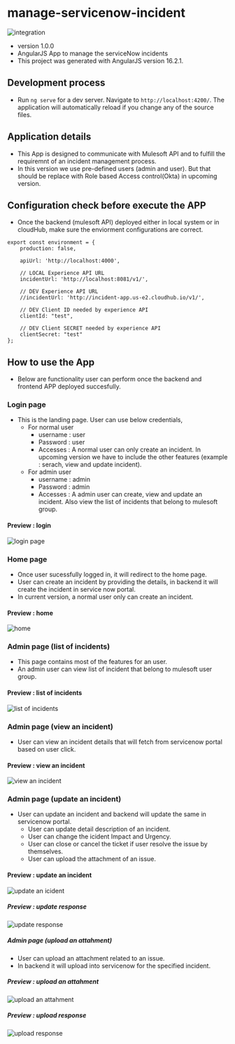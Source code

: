# manage-servicenow-incident
![integration](https://github.com/firstqa-systems/manage-servicenow-incident/assets/144072711/5b7d35e1-fa16-4363-baa5-0cd1044baf34)

* version 1.0.0
* AngularJS App to manage the serviceNow incidents
* This project was generated with AngularJS version 16.2.1.

## Development process         
* Run `ng serve` for a dev server. Navigate to `http://localhost:4200/`. The application will automatically reload if you change any of the source files.

## Application details
* This App is designed to communicate with Mulesoft API and to fulfill the requiremnt of an incident management process.
* In this version we use pre-defined users (admin and user). But that should be replace with Role based Access control(Okta) in upcoming version.

## Configuration check before execute the APP
* Once the backend (mulesoft API) deployed either in local system or in cloudHub, make sure the enviorment configurations are correct.
```
export const environment = {
    production: false,
    
    apiUrl: 'http://localhost:4000',
    
    // LOCAL Experience API URL
    incidentUrl: 'http://localhost:8081/v1/',
    
    // DEV Experience API URL
    //incidentUrl: 'http://incident-app.us-e2.cloudhub.io/v1/',
    
    // DEV Client ID needed by experience API
    clientId: "test",
  
    // DEV Client SECRET needed by experience API
    clientSecret: "test"
};
```
## How to use the App
* Below are functionality user can perform once the backend and frontend APP deployed succesfully.

### Login page
* This is the landing page. User can use below credentials,
  * For normal user
    * username : user
    * Password : user
    * Accesses : A normal user can only create an incident. In upcoming version we have to include the other features (example : serach, view and update incident).
  * For admin user
    * username : admin
    * Password : admin
    * Accesses : A admin user can create, view and update an incident. Also view the list of incidents that belong to mulesoft group.

#### Preview : login
![login page](https://github.com/firstqa-systems/manage-servicenow-incident/assets/144072711/3baadc80-b3fc-4398-89a8-1149f5fc9871)

### Home page
* Once user sucessfully logged in, it will redirect to the home page. 
* User can create an incident by providing the details, in backend it will create the incident in service now portal.
* In current version, a normal user only can create an incident.

#### Preview : home
![home](https://github.com/firstqa-systems/manage-servicenow-incident/assets/144072711/57a80904-032c-4002-8a51-9602a0e6515f)

### Admin page (list of incidents)
* This page contains most of the features for an user.
* An admin user can view list of incident that belong to mulesoft user group.
  
#### Preview : list of incidents
![list of incidents](https://github.com/firstqa-systems/manage-servicenow-incident/assets/144072711/0e4f8b85-942d-4f6b-b1cc-5e8f896a2915)

### Admin page (view an incident)
* User can view an incident details that will fetch from servicenow portal based on user click.
  
#### Preview : view an incident
![view an incident](https://github.com/firstqa-systems/manage-servicenow-incident/assets/144072711/2f7497ff-f00d-4375-bff7-d71d72298a05)

### Admin page (update an incident)
* User can update an incident and backend will update the same in servicenow portal.
  * User can update detail description of an incident.
  * User can change the icident Impact and Urgency.
  * User can close or cancel the ticket if user resolve the issue by themselves. 
  * User can upload the attachment of an issue.
  
#### Preview : update an incident
![update an icident](https://github.com/firstqa-systems/manage-servicenow-incident/assets/144072711/d921073e-d082-40af-8b59-a01799e871ad)

##### Preview : update response
![update response](https://github.com/firstqa-systems/manage-servicenow-incident/assets/144072711/71a0637e-e8a6-4dc4-8046-d03982a42531)

##### Admin page (upload an attahment)
* User can upload an attachment related to an issue.
* In backend it will upload into servicenow for the specified incident.

##### Preview : upload an attahment
![upload an attahment](https://github.com/firstqa-systems/manage-servicenow-incident/assets/144072711/b778be73-3b37-45cf-939b-04aa99d1bd4b)

##### Preview : upload response
![upload response](https://github.com/firstqa-systems/manage-servicenow-incident/assets/144072711/a460e221-d90c-488f-8b84-9628449ccf5a)
